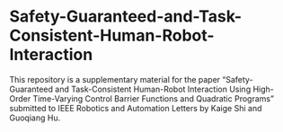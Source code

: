 # Safety-Guaranteed-and-Task-Consistent-Human-Robot-Interaction
This repository is a supplementary material for the paper “Safety-Guaranteed and Task-Consistent Human-Robot Interaction Using High-Order Time-Varying Control Barrier Functions and Quadratic Programs” submitted to IEEE Robotics and Automation Letters by Kaige Shi and Guoqiang Hu.
